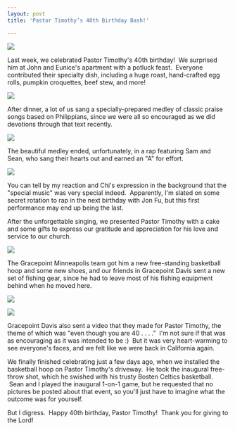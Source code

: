 ```yaml
---
layout: post
title: 'Pastor Timothy’s 40th Birthday Bash!'

---
```


![](http://farm5.static.flickr.com/4117/4802803307_fd1a62f285.jpg)

Last week, we celebrated Pastor Timothy's 40th birthday!  We surprised him at John and Eunice's apartment with a potluck feast.  Everyone contributed their specialty dish, including a huge roast, hand-crafted egg rolls, pumpkin croquettes, beef stew, and more!

![](http://farm5.static.flickr.com/4100/4803430476_7e9c788d7a.jpg)

After dinner, a lot of us sang a specially-prepared medley of classic praise songs based on Philippians, since we were all so encouraged as we did devotions through that text recently.

![](http://farm5.static.flickr.com/4138/4802807249_e26d197620.jpg)

The beautiful medley ended, unfortunately, in a rap featuring Sam and Sean, who sang their hearts out and earned an "A" for effort.

![](http://farm5.static.flickr.com/4078/4803436948_210ff4f92e.jpg)

You can tell by my reaction and Chi's expression in the background that the "special music" was very special indeed.  Apparently, I'm slated on some secret rotation to rap in the next birthday with Jon Fu, but this first performance may end up being the last.

After the unforgettable singing, we presented Pastor Timothy with a cake and some gifts to express our gratitude and appreciation for his love and service to our church.

![](http://farm5.static.flickr.com/4078/4802809499_1120d70694.jpg)

The Gracepoint Minneapolis team got him a new free-standing basketball hoop and some new shoes, and our friends in Gracepoint Davis sent a new set of fishing gear, since he had to leave most of his fishing equipment behind when he moved here.

![](http://farm5.static.flickr.com/4143/4803439386_265687c9ec.jpg)

![](http://farm5.static.flickr.com/4097/4803442002_77725bea70.jpg)

Gracepoint Davis also sent a video that they made for Pastor Timothy, the theme of which was "even though you are 40 . . . ."  I'm not sure if that was as encouraging as it was intended to be :)  But it was very heart-warming to see everyone's faces, and we felt like we were back in California again.

We finally finished celebrating just a few days ago, when we installed the basketball hoop on Pastor Timothy's driveway.  He took the inaugural free-throw shot, which he swished with his trusty Bosten Celtics basketball.  Sean and I played the inaugural 1-on-1 game, but he requested that no pictures be posted about that event, so you'll just have to imagine what the outcome was for yourself.

But I digress.  Happy 40th birthday, Pastor Timothy!  Thank you for giving to the Lord!